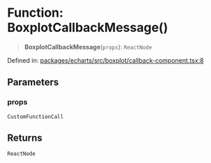 # Function: BoxplotCallbackMessage()

> **BoxplotCallbackMessage**(`props`): `ReactNode`

Defined in: [packages/echarts/src/boxplot/callback-component.tsx:8](https://github.com/GeoDaCenter/openassistant/blob/522ecb744b2b3ea1ecebec02c21c19736abe51ae/packages/echarts/src/boxplot/callback-component.tsx#L8)

## Parameters

### props

`CustomFunctionCall`

## Returns

`ReactNode`
